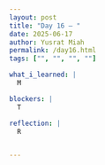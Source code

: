 ```yaml
---
layout: post
title: "Day 16 – "
date: 2025-06-17
author: Yusrat Miah
permalink: /day16.html
tags: ["", "", "", ""]

what_i_learned: |
  M

blockers: |
  T

reflection: |
  R


---
```

